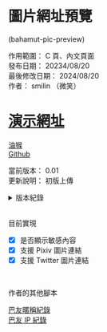 # 圖片網址預覽

(bahamut-pic-preview)

作用範圍： C 頁、內文頁面  
發布日期： 20234/08/20  
最後修改日期： 2024/08/20  
作者： smilin （微笑）

# [演示網址]()

[油猴]()  
[Github](https://github.com/Mr-Smilin/bahamut-pic-preview)

當前版本： 0.01  
更新說明： 初版上傳

<details> <summary>版本紀錄</summary>  
  <br>  
  
- 0.1： 初版上傳  
  
</details>
  
<br>

目前實現

- [x] 是否顯示敏感內容
- [x] 支援 Pixiv 圖片連結
- [x] 支援 Twitter 圖片連結

<br>

作者的其他腳本

[巴友暱稱紀錄](https://greasyfork.org/zh-TW/scripts/475916-%E5%B7%B4%E5%8F%8B%E6%9A%B1%E7%A8%B1%E7%B4%80%E9%8C%84)  
[巴友 IP 紀錄](https://greasyfork.org/zh-TW/scripts/483109-%E5%B7%B4%E5%8F%8Bip%E7%B4%80%E9%8C%84)
